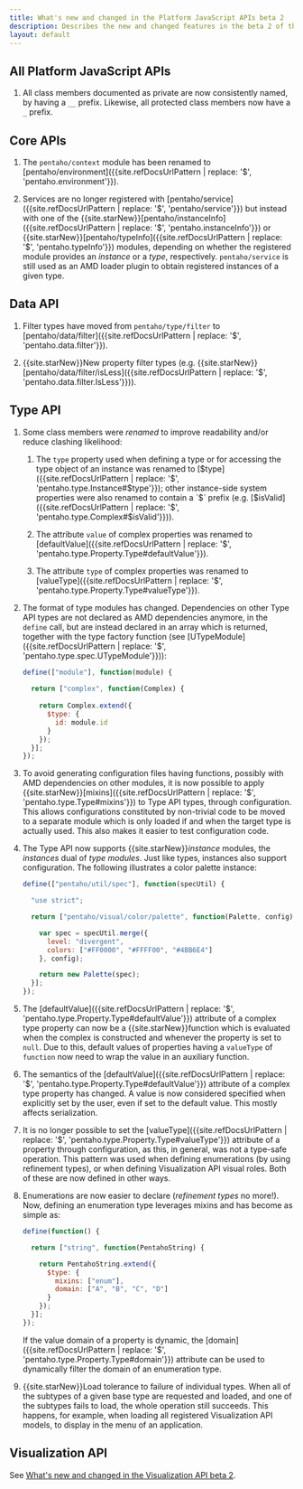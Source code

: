 ```yaml
---
title: What's new and changed in the Platform JavaScript APIs beta 2
description: Describes the new and changed features in the beta 2 of the Platform JavaScript APIs.
layout: default
---
```


## All Platform JavaScript APIs

1. All class members documented as private are now consistently named, by having a `__` prefix.
   Likewise, all protected class members now have a `_` prefix.


## Core APIs

1. The `pentaho/context` module has been renamed to 
   [pentaho/environment]({{site.refDocsUrlPattern | replace: '$', 'pentaho.environment'}}).

2. Services are no longer registered with 
   [pentaho/service]({{site.refDocsUrlPattern | replace: '$', 'pentaho/service'}}) but instead with
   one of the {{site.starNew}}[pentaho/instanceInfo]({{site.refDocsUrlPattern | replace: '$', 'pentaho.instanceInfo'}}) or 
   {{site.starNew}}[pentaho/typeInfo]({{site.refDocsUrlPattern | replace: '$', 'pentaho.typeInfo'}}) modules,
   depending on whether the registered module provides an _instance_ or a _type_, respectively.
   `pentaho/service` is still used as an AMD loader plugin to obtain registered instances of a given type.


## Data API

1. Filter types have moved from `pentaho/type/filter` to 
   [pentaho/data/filter]({{site.refDocsUrlPattern | replace: '$', 'pentaho.data.filter'}}).

2. {{site.starNew}}New property filter types
   (e.g. {{site.starNew}}[pentaho/data/filter/isLess]({{site.refDocsUrlPattern | replace: '$', 'pentaho.data.filter.IsLess'}})).


## Type API

1. Some class members were _renamed_ to improve readability and/or reduce clashing likelihood:

    1. The `type` property used when defining a type or for accessing the type object of an instance
       was renamed to [$type]({{site.refDocsUrlPattern | replace: '$', 'pentaho.type.Instance#$type'}});
       other instance-side system properties were also renamed to contain a `$` prefix
       (e.g. [$isValid]({{site.refDocsUrlPattern | replace: '$', 'pentaho.type.Complex#$isValid'}})).
    
    2. The attribute `value` of complex properties was renamed to 
       [defaultValue]({{site.refDocsUrlPattern | replace: '$', 'pentaho.type.Property.Type#defaultValue'}}).
       
    3. The attribute `type` of complex properties was renamed to
       [valueType]({{site.refDocsUrlPattern | replace: '$', 'pentaho.type.Property.Type#valueType'}}).
   
2. The format of type modules has changed.
   Dependencies on other Type API types are not declared as AMD dependencies anymore, in the `define` call,
   but are instead declared in an array which is returned, together with the type factory function
   (see [UTypeModule]({{site.refDocsUrlPattern | replace: '$', 'pentaho.type.spec.UTypeModule'}})):
   
   ```js
   define(["module"], function(module) {
  
     return ["complex", function(Complex) {
    
       return Complex.extend({
         $type: {
           id: module.id
         }      
       });
     }];
   });
   ```
   
3. To avoid generating configuration files having functions, possibly with AMD dependencies on other modules, 
   it is now possible to apply {{site.starNew}}[mixins]({{site.refDocsUrlPattern | replace: '$', 'pentaho.type.Type#mixins'}})
   to Type API types, through configuration.
   This allows configurations constituted by non-trivial code to be moved to a separate module which is only loaded
   if and when the target type is actually used. This also makes it easier to test configuration code.

4. The Type API now supports {{site.starNew}}_instance_ modules, the _instances_ dual of _type modules_.
   Just like types, instances also support configuration.
   The following illustrates a color palette instance:
   
   ```js
   define(["pentaho/util/spec"], function(specUtil) {
   
     "use strict";
   
     return ["pentaho/visual/color/palette", function(Palette, config) {
   
       var spec = specUtil.merge({
         level: "divergent",
         colors: ["#FF0000", "#FFFF00", "#4BB6E4"]
       }, config);
   
       return new Palette(spec);
     }];
   });
   ```

5. The [defaultValue]({{site.refDocsUrlPattern | replace: '$', 'pentaho.type.Property.Type#defaultValue'}}) 
   attribute of a complex type property can now be a {{site.starNew}}function which is evaluated 
   when the complex is constructed and whenever the property is set to `null`.
   Due to this, default values of properties having a `valueType` of `function` 
   now need to wrap the value in an auxiliary function.

6. The semantics of the
   [defaultValue]({{site.refDocsUrlPattern | replace: '$', 'pentaho.type.Property.Type#defaultValue'}}) 
   attribute of a complex type property has changed.
   A value is now considered specified when explicitly set by the user,
   even if set to the default value. This mostly affects serialization. 

7. It is no longer possible to set the 
   [valueType]({{site.refDocsUrlPattern | replace: '$', 'pentaho.type.Property.Type#valueType'}})
   attribute of a property through configuration, as this, in general, was not a type-safe operation.
   This pattern was used when defining enumerations (by using refinement types),
   or when defining Visualization API visual roles.
   Both of these are now defined in other ways.

8. Enumerations are now easier to declare (_refinement types_ no more!).
   Now, defining an enumeration type leverages mixins and has become as simple as:
   
   ```js
   define(function() {
   
     return ["string", function(PentahoString) {
   
       return PentahoString.extend({
         $type: {
           mixins: ["enum"],
           domain: ["A", "B", "C", "D"]
         }
       });
     }];
   });
   ```
   
   If the value domain of a property is dynamic, 
   the [domain]({{site.refDocsUrlPattern | replace: '$', 'pentaho.type.Property.Type#domain'}})
   attribute can be used to dynamically filter the domain of an enumeration type.
   
9. {{site.starNew}}Load tolerance to failure of individual types. 
   When all of the subtypes of a given base type are requested and loaded, 
   and one of the subtypes fails to load, the whole operation still succeeds.
   This happens, for example, when loading all registered Visualization API models,
   to display in the menu of an application.


## Visualization API

See [What's new and changed in the Visualization API beta 2](./visual/whats-new-beta-2).
